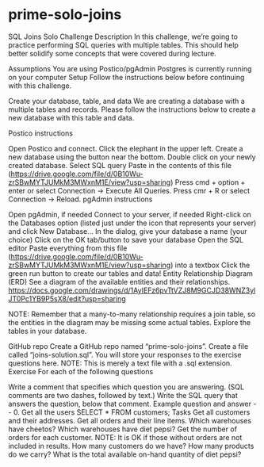 # prime-solo-joins
SQL Joins Solo Challenge
Description
In this challenge, we’re going to practice performing SQL queries with multiple tables. This should help better solidify some concepts that were covered during lecture.

Assumptions
You are using Postico/pgAdmin
Postgres is currently running on your computer
Setup
Follow the instructions below before continuing with this challenge.

Create your database, table, and data
We are creating a database with a multiple tables and records. Please follow the instructions below to create a new database with this table and data.

Postico instructions

Open Postico and connect.
Click the elephant in the upper left.
Create a new database using the button near the bottom.
Double click on your newly created database.
Select SQL query
Paste in the contents of this file (https://drive.google.com/file/d/0B10Wu-zrSBwMYTJUMkM3MWxnM1E/view?usp=sharing)
Press cmd + option + enter or select Connection -> Execute All Queries.
Press cmr + R or select Connection -> Reload.
pgAdmin instructions

Open pgAdmin, if needed
Connect to your server, if needed
Right-click on the Databases option (listed just under the icon that represents your server) and click New Database…
In the dialog, give your database a name (your choice)
Click on the OK tab/button to save your database
Open the SQL editor
Paste everything from this file (https://drive.google.com/file/d/0B10Wu-zrSBwMYTJUMkM3MWxnM1E/view?usp=sharing) into a textbox
Click the green run button to create our tables and data!
Entity Relationship Diagram (ERD)
See a diagram of the available entities and their relationships. https://docs.google.com/drawings/d/1AyIEFz6pvTtVZJ8M9GCJD38WNZ3ylJT0Pc1YB9P5sX8/edit?usp=sharing

NOTE: Remember that a many-to-many relationship requires a join table, so the entities in the diagram may be missing some actual tables. Explore the tables in your database.

GitHub repo
Create a GitHub repo named “prime-solo-joins”.
Create a file called “joins-solution.sql”. You will store your responses to the exercise questions here. NOTE: This is merely a text file with a .sql extension.
Exercise
For each of the following questions

Write a comment that specifies which question you are answering. (SQL comments are two dashes, followed by text.)
Write the SQL query that answers the question, below that comment.
Example question and answer
-- 0. Get all the users
SELECT * FROM customers;
Tasks
Get all customers and their addresses.
Get all orders and their line items.
Which warehouses have cheetos?
Which warehouses have diet pepsi?
Get the number of orders for each customer. NOTE: It is OK if those without orders are not included in results.
How many customers do we have?
How many products do we carry?
What is the total available on-hand quantity of diet pepsi?

